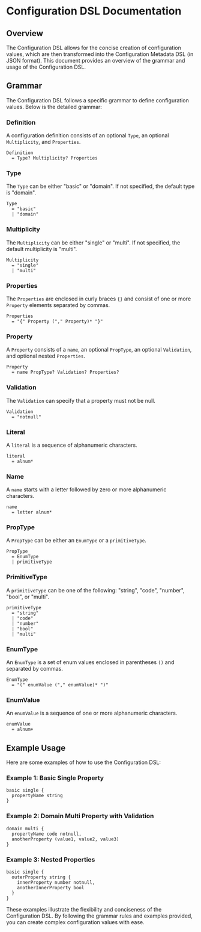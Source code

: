 # Configuration DSL Documentation

## Overview

The Configuration DSL allows for the concise creation of configuration values, which are then transformed into the Configuration Metadata DSL (in JSON format). This document provides an overview of the grammar and usage of the Configuration DSL.

## Grammar

The Configuration DSL follows a specific grammar to define configuration values. Below is the detailed grammar:

### Definition

A configuration definition consists of an optional `Type`, an optional `Multiplicity`, and `Properties`.

```
Definition
  = Type? Multiplicity? Properties
```

### Type

The `Type` can be either "basic" or "domain". If not specified, the default type is "domain".

```
Type
  = "basic"
  | "domain"
```

### Multiplicity

The `Multiplicity` can be either "single" or "multi". If not specified, the default multiplicity is "multi".

```
Multiplicity
  = "single"
  | "multi"
```

### Properties

The `Properties` are enclosed in curly braces `{}` and consist of one or more `Property` elements separated by commas.

```
Properties
  = "{" Property ("," Property)* "}"
```

### Property

A `Property` consists of a `name`, an optional `PropType`, an optional `Validation`, and optional nested `Properties`.

```
Property
  = name PropType? Validation? Properties?
```

### Validation

The `Validation` can specify that a property must not be null.

```
Validation
  = "notnull"
```

### Literal

A `literal` is a sequence of alphanumeric characters.

```
literal
  = alnum*
```

### Name

A `name` starts with a letter followed by zero or more alphanumeric characters.

```
name
  = letter alnum*
```

### PropType

A `PropType` can be either an `EnumType` or a `primitiveType`.

```
PropType
  = EnumType
  | primitiveType
```

### PrimitiveType

A `primitiveType` can be one of the following: "string", "code", "number", "bool", or "multi".

```
primitiveType
  = "string"
  | "code"
  | "number"
  | "bool"
  | "multi"
```

### EnumType

An `EnumType` is a set of enum values enclosed in parentheses `()` and separated by commas.

```
EnumType
  = "(" enumValue ("," enumValue)* ")"
```

### EnumValue

An `enumValue` is a sequence of one or more alphanumeric characters.

```
enumValue
  = alnum+
```

## Example Usage

Here are some examples of how to use the Configuration DSL:

### Example 1: Basic Single Property

```
basic single {
  propertyName string
}
```

### Example 2: Domain Multi Property with Validation

```
domain multi {
  propertyName code notnull,
  anotherProperty (value1, value2, value3)
}
```

### Example 3: Nested Properties

```
basic single {
  outerProperty string {
    innerProperty number notnull,
    anotherInnerProperty bool
  }
}
```

These examples illustrate the flexibility and conciseness of the Configuration DSL. By following the grammar rules and examples provided, you can create complex configuration values with ease.

